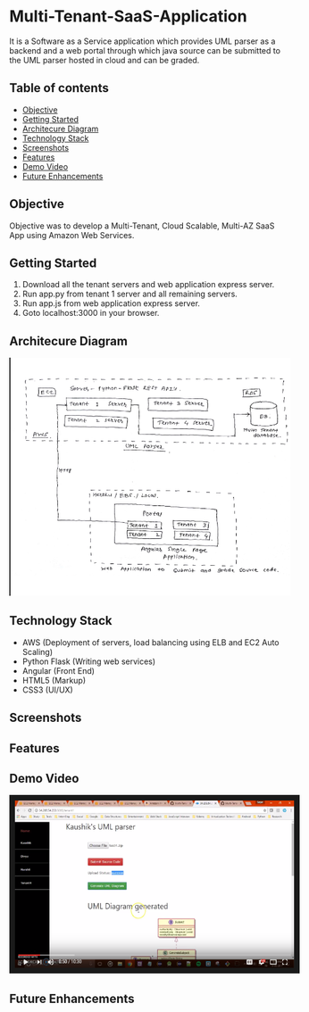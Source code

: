 # Multi-Tenant-SaaS-Application
It is a Software as a Service application which provides UML parser as a backend and a web portal through which java source can be submitted to the UML parser hosted in cloud and can be graded.

## Table of contents
- [Objective](#objective)
- [Getting Started](#getting-started)
- [ Architecure Diagram](#architecure-diagram)
- [Technology Stack](#technology-stack)
- [Screenshots](#screenshots)
- [Features](#features)
- [Demo Video](#demo-video)
- [Future Enhancements](#future-enhancements)

## Objective 
Objective was to develop a Multi-Tenant, Cloud Scalable, Multi-AZ SaaS App using Amazon Web Services.

## Getting Started
1. Download all the tenant servers and web application express server.
2. Run app.py from tenant 1 server and all remaining servers.
3. Run app.js from web application express server.
4. Goto localhost:3000 in your browser.

## Architecure Diagram
<p align="center"><img src="https://github.com/Sagar-Mane/Multi-Tenant-SaaS-Application/blob/master/docs/Architecture%20Diagram.png" /></p>

## Technology Stack
- AWS (Deployment of servers, load balancing using ELB and EC2 Auto Scaling)
- Python Flask (Writing web services)
- Angular (Front End)
- HTML5 (Markup)
- CSS3 (UI/UX)

## Screenshots

## Features

## Demo Video 
<p align="center"><a href="https://www.youtube.com/watch?v=V3lPU9NaLVk"><img src="https://github.com/Sagar-Mane/Multi-Tenant-SaaS-Application/blob/master/docs/thumbnail.png" 
alt="Demo and Directions Video" width="500" height="300" border="10" /></a></p>

## Future Enhancements
